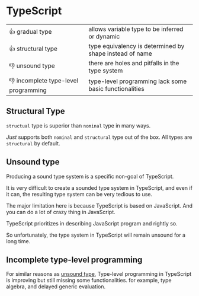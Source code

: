 # TypeScript

|                                      |                                                         |
| ------------------------------------ | ------------------------------------------------------- |
| 👍 gradual type                      | allows variable type to be inferred or dynamic          |
| 👍 structural type                   | type equivalency is determined by shape instead of name |
| 👎 unsound type                      | there are holes and pitfalls in the type system         |
| 👎 incomplete type-level programming | type-level programming lack some basic functionalities  |

## Structural Type

`structual` type is superior than `nominal` type in many ways.

*Just* supports both `nominal` and `structural` type out of the box.
All types are `structural` by default.

## Unsound type

Producing a sound type system is a specific non-goal of TypeScript.

It is very difficult to create a sounded type system in TypeScript,
and even if it can, the resulting type system can be very tedious to use.

The major limitation here is because TypeScript is based on JavaScript.
And you can do a lot of crazy thing in JavaScript.

TypeScript prioritizes in describing JavaScript program and rightly so.

So unfortunately, the type system in TypeScript will remain unsound for a long time.

## Incomplete type-level programming

For similar reasons as [unsound type](#unsound-type),
Type-level programming in TypeScript is improving but still missing some functionalities.
for example, type algebra, and delayed generic evaluation.
